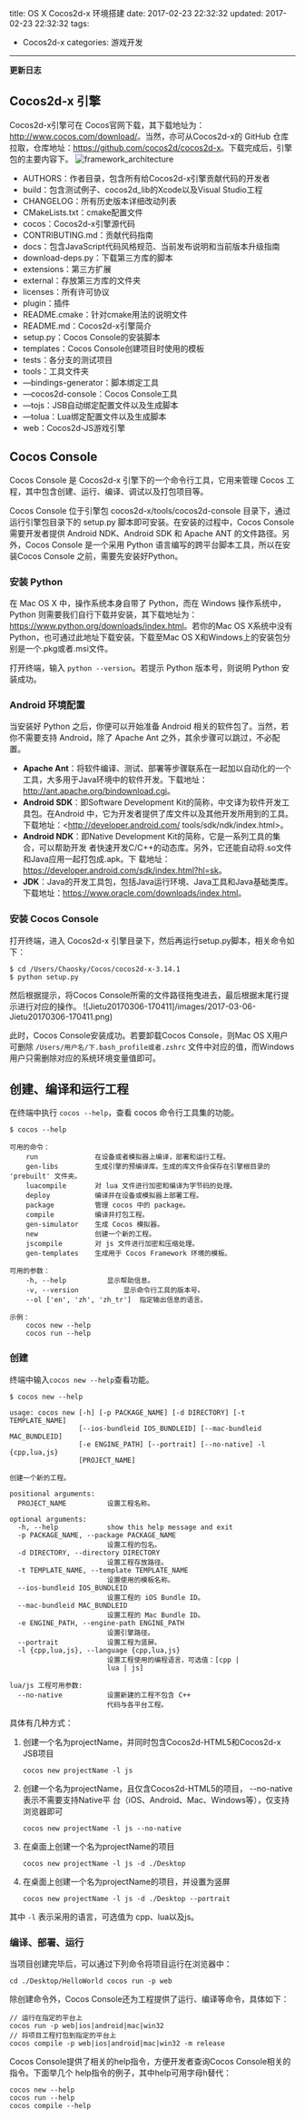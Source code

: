 title: OS X Cocos2d-x 环境搭建
date: 2017-02-23 22:32:32
updated: 2017-02-23 22:32:32
tags:
- Cocos2d-x
categories: 游戏开发
---

**更新日志**

## Cocos2d-x 引擎

Cocos2d-x引擎可在 Cocos官网下载，其下载地址为：<http://www.cocos.com/download/>。当然，亦可从Cocos2d-x的 GitHub 仓库拉取，仓库地址：<https://github.com/cocos2d/cocos2d-x>。下载完成后，引擎包的主要内容下。
![framework_architecture](/images/2017-03-06-framework_architecture.jpg)


* AUTHORS：作者目录，包含所有给Cocos2d-x引擎贡献代码的开发者
* build：包含测试例子、cocos2d_lib的Xcode以及Visual Studio工程
* CHANGELOG：所有历史版本详细改动列表
* CMakeLists.txt：cmake配置文件
* cocos：Cocos2d-x引擎源代码
* CONTRIBUTING.md：贡献代码指南
* docs：包含JavaScript代码风格规范、当前发布说明和当前版本升级指南
* download-deps.py：下载第三方库的脚本
* extensions：第三方扩展
* external：存放第三方库的文件夹
* licenses：所有许可协议
* plugin：插件
* README.cmake：针对cmake用法的说明文件
* README.md：Cocos2d-x引擎简介
* setup.py：Cocos Console的安装脚本
* templates：Cocos Console创建项目时使用的模板
* tests：各分支的测试项目
* tools：工具文件夹
* —bindings-generator：脚本绑定工具
* —cocos2d-console：Cocos Console工具
* —tojs：JSB自动绑定配置文件以及生成脚本
* —tolua：Lua绑定配置文件以及生成脚本
* web：Cocos2d-JS游戏引擎

<!-- more -->

## Cocos Console

Cocos Console 是 Cocos2d-x 引擎下的一个命令行工具，它用来管理 Cocos 工程，其中包含创建、运行、编译、调试以及打包项目等。

Cocos Console 位于引擎包 cocos2d-x/tools/cocos2d-console 目录下，通过运行引擎包目录下的 setup.py 脚本即可安装。在安装的过程中，Cocos Console 需要开发者提供 Android NDK、Android SDK 和 Apache ANT 的文件路径。另外，Cocos Console 是一个采用 Python 语言编写的跨平台脚本工具，所以在安装Cocos Console 之前，需要先安装好Python。

### 安装 Python

在 Mac OS X 中，操作系统本身自带了 Python，而在 Windows 操作系统中，Python 则需要我们自行下载并安装，其下载地址为：<https://www.python.org/downloads/index.html>。若你的Mac OS X系统中没有Python，也可通过此地址下载安装。下载至Mac OS X和Windows上的安装包分别是一个.pkg或者.msi文件。

打开终端，输入 `python --version`。若提示 Python 版本号，则说明 Python 安装成功。

### Android 环境配置

当安装好 Python 之后，你便可以开始准备 Android 相关的软件包了。当然，若你不需要支持 Android，除了 Apache Ant 之外，其余步骤可以跳过，不必配置。

* **Apache Ant**：将软件编译、测试、部署等步骤联系在一起加以自动化的一个工具，大多用于Java环境中的软件开发。下载地址：<http://ant.apache.org/bindownload.cgi>。
* **Android SDK**：即Software Development Kit的简称，中文译为软件开发工具包。在Android 中，它为开发者提供了库文件以及其他开发所用到的工具。下载地址：<http://developer.android.com/ tools/sdk/ndk/index.html>。
* **Android NDK**：即Native Development Kit的简称，它是一系列工具的集合，可以帮助开发 者快速开发C/C++的动态库。另外，它还能自动将.so文件和Java应用一起打包成.apk。下 载地址：<https://developer.android.com/sdk/index.html?hl=sk>。
* **JDK**：Java的开发工具包，包括Java运行环境、Java工具和Java基础类库。下载地址：<https://www.oracle.com/downloads/index.html>。

### 安装 Cocos Console

打开终端，进入 Cocos2d-x 引擎目录下，然后再运行setup.py脚本，相关命令如下：

```
$ cd /Users/Chaosky/Cocos/cocos2d-x-3.14.1
$ python setup.py
```

然后根据提示，将Cocos Console所需的文件路径拖曳进去，最后根据末尾行提示进行对应的操作。
![Jietu20170306-170411]/images/2017-03-06-Jietu20170306-170411.png)

此时，Cocos Console安装成功。若要卸载Cocos Console，则Mac OS X用户可删除 `/Users/用户名/下.bash_profile或者.zshrc` 文件中对应的值，而Windows用户只需删除对应的系统环境变量值即可。

## 创建、编译和运行工程

在终端中执行 `cocos --help`，查看 cocos 命令行工具集的功能。

```
$ cocos --help

可用的命令：
	run              在设备或者模拟器上编译，部署和运行工程。
	gen-libs         生成引擎的预编译库。生成的库文件会保存在引擎根目录的 'prebuilt' 文件夹。
	luacompile       对 lua 文件进行加密和编译为字节码的处理。
	deploy           编译并在设备或模拟器上部署工程。
	package          管理 cocos 中的 package。
	compile          编译并打包工程。
	gen-simulator    生成 Cocos 模拟器。
	new              创建一个新的工程。
	jscompile        对 js 文件进行加密和压缩处理。
	gen-templates    生成用于 Cocos Framework 环境的模板。

可用的参数：
	-h, --help			显示帮助信息。
	-v, --version			显示命令行工具的版本号。
	--ol ['en', 'zh', 'zh_tr']	指定输出信息的语言。

示例：
	cocos new --help
	cocos run --help
```

### 创建

终端中输入`cocos new --help`查看功能。

```
$ cocos new --help

usage: cocos new [-h] [-p PACKAGE_NAME] [-d DIRECTORY] [-t TEMPLATE_NAME]
                 [--ios-bundleid IOS_BUNDLEID] [--mac-bundleid MAC_BUNDLEID]
                 [-e ENGINE_PATH] [--portrait] [--no-native] -l {cpp,lua,js}
                 [PROJECT_NAME]

创建一个新的工程。

positional arguments:
  PROJECT_NAME          设置工程名称。

optional arguments:
  -h, --help            show this help message and exit
  -p PACKAGE_NAME, --package PACKAGE_NAME
                        设置工程的包名。
  -d DIRECTORY, --directory DIRECTORY
                        设置工程存放路径。
  -t TEMPLATE_NAME, --template TEMPLATE_NAME
                        设置使用的模板名称。
  --ios-bundleid IOS_BUNDLEID
                        设置工程的 iOS Bundle ID。
  --mac-bundleid MAC_BUNDLEID
                        设置工程的 Mac Bundle ID。
  -e ENGINE_PATH, --engine-path ENGINE_PATH
                        设置引擎路径。
  --portrait            设置工程为竖屏。
  -l {cpp,lua,js}, --language {cpp,lua,js}
                        设置工程使用的编程语言，可选值：[cpp |
                        lua | js]

lua/js 工程可用参数:
  --no-native           设置新建的工程不包含 C++
                        代码与各平台工程。
```

具体有几种方式：

1. 创建一个名为projectName，并同时包含Cocos2d-HTML5和Cocos2d-x JSB项目

	```
	cocos new projectName -l js
	```
	
2. 创建一个名为projectName，且仅含Cocos2d-HTML5的项目， --no-native表示不需要支持Native平 台（iOS、Android、Mac、Windows等），仅支持浏览器即可
	
	```
	cocos new projectName -l js --no-native
	```
	
3. 在桌面上创建一个名为projectName的项目
	
	```
	cocos new projectName -l js -d ./Desktop
	```
	
4. 在桌面上创建一个名为projectName的项目，并设置为竖屏
	
	```
	cocos new projectName -l js -d ./Desktop --portrait
 	```
 	
 其中 `-l` 表示采用的语言，可选值为 cpp、lua以及js。
 
### 编译、部署、运行
 
当项目创建完毕后，可以通过下列命令将项目运行在浏览器中：

```
cd ./Desktop/HelloWorld cocos run -p web
```

除创建命令外，Cocos Console还为工程提供了运行、编译等命令，具体如下：

```
// 运行在指定的平台上
cocos run -p web|ios|android|mac|win32
// 将项目工程打包到指定的平台上
cocos compile -p web|ios|android|mac|win32 -m release
```

Cocos Console提供了相关的help指令，方便开发者查询Cocos Console相关的指令。下面举几个 help指令的例子，其中help可用字母h替代：

```
cocos new --help
cocos run --help
cocos compile --help
```
 
 

